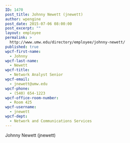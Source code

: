 ```yaml
---
ID: 1470
post_title: Johnny Newett (jnewett)
author: wpengine
post_date: 2015-07-06 08:00:00
post_excerpt: ""
layout: employee
permalink: >
  http://www.umw.edu/directory/employee/johnny-newett/
published: true
wpcf-first-name:
  - Johnny
wpcf-last-name:
  - Newett
wpcf-title:
  - Network Analyst Senior
wpcf-email:
  - jnewett@umw.edu
wpcf-phone:
  - (540) 654-1223
wpcf-office-room-number:
  - Room 425
wpcf-username:
  - jnewett
wpcf-dept:
  - Network and Communications Services
---
```

Johnny Newett (jnewett)